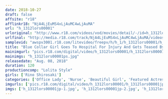 ```yaml
---
date: 2018-10-27
draft: false
affsite: "r18"
afflinkr18: "NjA4LjEuMS4xLjAuMC4wLjAuMA"
url: "h_1312lors00001"
urloriginal: "http://www.r18.com/videos/vod/movies/detail/-/id=h_1312lors00001"
urlfinal: "http://media.r18.com/track/NjA4LjEuMS4xLjAuMC4wLjAuMA/videos/vod/movies/detail/-/id=h_1312lors00001"
samplevid: "awspv3001.r18.com/litevideo/freepv/h/h_1/h_1312lors00001/h_1312lors00001_dmb_w.mp4"
title: "Blue Collar Girl Goes To Hospital For Injury And Gets Teased By Perverted Doctor!"
mainimgurl: "pics.r18.com/digital/video/h_1312lors00001/h_1312lors00001ps.jpg"
mainimgs: "h_1312lors00001ps.jpg"
releasedate: "Aug. 08, 2018"
duration: 120
productioncomp: "Lolita Style"
girls: ['Rino Shirosaki']
categories: ['Office Lady', 'Nurse', 'Beautiful Girl', 'Featured Actress', 'Cowgirl', 'Pranks', 'Creampie', 'Masturbation', 'Hi-Def']
imgurls: ['pics.r18.com/digital/video/h_1312lors00001/h_1312lors00001jp-1.jpg', 'pics.r18.com/digital/video/h_1312lors00001/h_1312lors00001jp-2.jpg', 'pics.r18.com/digital/video/h_1312lors00001/h_1312lors00001jp-3.jpg', 'pics.r18.com/digital/video/h_1312lors00001/h_1312lors00001jp-4.jpg', 'pics.r18.com/digital/video/h_1312lors00001/h_1312lors00001jp-5.jpg', 'pics.r18.com/digital/video/h_1312lors00001/h_1312lors00001jp-6.jpg', 'pics.r18.com/digital/video/h_1312lors00001/h_1312lors00001jp-7.jpg', 'pics.r18.com/digital/video/h_1312lors00001/h_1312lors00001jp-8.jpg', 'pics.r18.com/digital/video/h_1312lors00001/h_1312lors00001jp-9.jpg', 'pics.r18.com/digital/video/h_1312lors00001/h_1312lors00001jp-10.jpg', 'pics.r18.com/digital/video/h_1312lors00001/h_1312lors00001jp-11.jpg', 'pics.r18.com/digital/video/h_1312lors00001/h_1312lors00001jp-12.jpg', 'pics.r18.com/digital/video/h_1312lors00001/h_1312lors00001jp-13.jpg', 'pics.r18.com/digital/video/h_1312lors00001/h_1312lors00001jp-14.jpg', 'pics.r18.com/digital/video/h_1312lors00001/h_1312lors00001jp-15.jpg', 'pics.r18.com/digital/video/h_1312lors00001/h_1312lors00001jp-16.jpg', 'pics.r18.com/digital/video/h_1312lors00001/h_1312lors00001jp-17.jpg', 'pics.r18.com/digital/video/h_1312lors00001/h_1312lors00001jp-18.jpg', 'pics.r18.com/digital/video/h_1312lors00001/h_1312lors00001jp-19.jpg', 'pics.r18.com/digital/video/h_1312lors00001/h_1312lors00001jp-20.jpg']
imgs: ['h_1312lors00001jp-1.jpg', 'h_1312lors00001jp-2.jpg', 'h_1312lors00001jp-3.jpg', 'h_1312lors00001jp-4.jpg', 'h_1312lors00001jp-5.jpg', 'h_1312lors00001jp-6.jpg', 'h_1312lors00001jp-7.jpg', 'h_1312lors00001jp-8.jpg', 'h_1312lors00001jp-9.jpg', 'h_1312lors00001jp-10.jpg', 'h_1312lors00001jp-11.jpg', 'h_1312lors00001jp-12.jpg', 'h_1312lors00001jp-13.jpg', 'h_1312lors00001jp-14.jpg', 'h_1312lors00001jp-15.jpg', 'h_1312lors00001jp-16.jpg', 'h_1312lors00001jp-17.jpg', 'h_1312lors00001jp-18.jpg', 'h_1312lors00001jp-19.jpg', 'h_1312lors00001jp-20.jpg']
---
```

